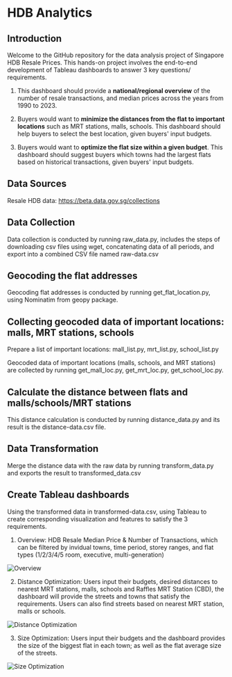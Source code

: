 # HDB Analytics  

## Introduction 

Welcome to the GitHub repository for the data analysis project of Singapore HDB Resale Prices. This hands-on project involves the end-to-end development of Tableau dashboards to answer 3 key questions/ requirements.

1. This dashboard should  provide a **national/regional overview** of the number of resale transactions, and median prices across the years from 1990 to 2023.

2. Buyers would want to **minimize the distances from the flat to important locations** such as MRT stations, malls, schools. This dashboard should help buyers to select the best location, given buyers' input budgets.

3. Buyers would want to **optimize the flat size within a given budget**. This dashboard should suggest buyers which towns had the largest flats based on historical transactions, given buyers' input budgets. 

## Data Sources

Resale HDB data: https://beta.data.gov.sg/collections

## Data Collection

Data collection is conducted by running raw_data.py, includes the steps of downloading csv files using wget, concatenating data of all periods, and export into a combined CSV file named raw-data.csv 

## Geocoding the flat addresses 

Geocoding flat addresses is conducted by running get_flat_location.py, using Nominatim from geopy package. 

## Collecting geocoded data of important locations: malls, MRT stations, schools 

Prepare a list of important locations: mall_list.py, mrt_list.py, school_list.py

Geocoded data of important locations (malls, schools, and MRT stations) are collected by running get_mall_loc.py, get_mrt_loc.py, get_school_loc.py.

## Calculate the distance between flats and malls/schools/MRT stations

This distance calculation is conducted by running distance_data.py and its result is the distance-data.csv file. 

## Data Transformation

Merge the distance data with the raw data by running transform_data.py and exports the result to transformed_data.csv

## Create Tableau dashboards

Using the transformed data in transformed-data.csv, using Tableau to create corresponding visualization and features to satisfy the 3 requirements. 

1. Overview: HDB Resale Median Price & Number of Transactions, which can be filtered by invidual towns, time period, storey ranges, and flat types (1/2/3/4/5 room, executive, multi-generation)

![Overview](https://github.com/rubynduong/hdb-analytics/assets/106129711/b600053e-0356-460d-aaed-d3bdbe3ae284)

2. Distance Optimization: Users input their budgets, desired distances to nearest MRT stations, malls, schools and Raffles MRT Station (CBD), the dashboard will provide the streets and towns that satisfy the requirements. Users can also find streets based on nearest MRT station, malls or schools.

![Distance Optimization](https://github.com/rubynduong/hdb-analytics/assets/106129711/975dd0ae-3834-4664-8c63-c83e03a08e3d)

3. Size Optimization: Users input their budgets and the dashboard provides the size of the biggest flat in each town; as well as the flat average size of the streets.

![Size Optimization](https://github.com/rubynduong/hdb-analytics/assets/106129711/d1063bf0-e810-4682-9d96-1635000616cf)





